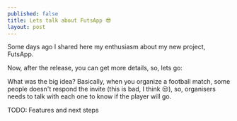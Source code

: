 ```yaml
---
published: false
title: Lets talk about FutsApp 😎
layout: post
---
```

Some days ago I shared here my enthusiasm about my new project, FutsApp.

Now, after the release, you can get more details, so, lets go:

What was the big idea? Basically, when you organize a football match, some people doesn't respond the invite (this is bad, I think 😒), so, organisers needs to talk with each one to know if the player will go.

TODO: Features and next steps